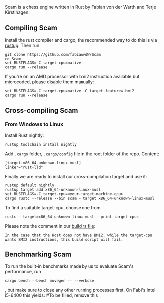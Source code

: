 Scam is a chess engine written in Rust by Fabian von der Warth and Terje Kirstihagen.

## Compiling Scam
Install the rust compiler and cargo, the recommended way to do this is via [rustup](https://rustup.rs/). Then run
```
git clone https://github.com/fabianvdW/Scam
cd Scam
set RUSTFLAGS=-C target-cpu=native
cargo run --release
```
If you're on an AMD processor with bmi2 instruction available but microcoded, please disable them manually:
```
set RUSTFLAGS=-C target-cpu=native -C target-feature=-bmi2
cargo run --release
```
## Cross-compiling Scam
### From Windows to Linux
Install Rust nightly:
```
rustup toolchain install nightly
```
Add `.cargo` folder, `.cargo/config` file in the root folder of the repo. Content:
```
[target.x86_64-unknown-linux-musl]
linker="rust-lld"
```
Finally we are ready to install our cross-compilation target and use it:
```
rustup default nightly
rustup target add x86_64-unknown-linux-musl
set RUSTFLAGS=-C target-cpu=<your-target-machine-cpu>
cargo rustc --release --bin scam --target x86_64-unknown-linux-musl
```
To find a suitable target-cpu, choose one from
```
rustc --target=x86_64-unknown-linux-musl --print target-cpus
```
Please note the comment in our [build.rs file](https://github.com/fabianvdW/Scam/blob/8249bb32162a5d721789a9d3020cae48fb95051c/src/build.rs#L17):
```
In the case that the Host does not have BMI2, while the target-cpu wants BMI2 instructions, this build script will fail.
```
## Benchmarking Scam
To run the built-in benchmarks made by us to evaluate Scam's performance, run
```
cargo bench --bench movegen -- --verbose
```
, but make sure to close any other running processes first.
On Fabi's Intel i5-6400 this yields: #To be filled, remove this
```

```